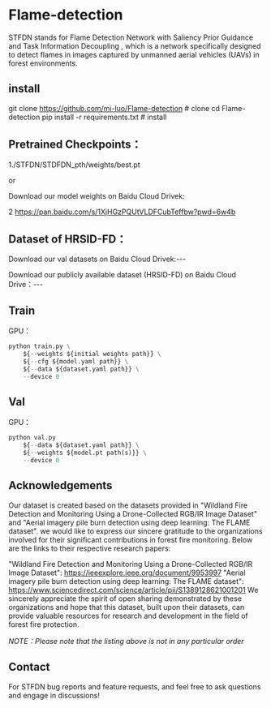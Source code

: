 
# Flame-detection
STFDN stands for Flame Detection Network with Saliency Prior Guidance and Task Information Decoupling , which is a network specifically designed to detect flames in images captured by unmanned aerial vehicles (UAVs) in forest environments.


## install

git clone https://github.com/mi-luo/Flame-detection  # clone
cd Flame-detection
pip install -r requirements.txt  # install



## Pretrained Checkpoints：
1./STFDN/STDFDN_pth/weights/best.pt

or

Download our model weights on Baidu Cloud Drivek:

2 https://pan.baidu.com/s/1XjHGzPQUtVLDFCubTeffbw?pwd=6w4b





## Dataset of HRSID-FD：

Download our val datasets on Baidu Cloud Drivek:---

Download our publicly available dataset (HRSID-FD) on Baidu Cloud Drive：---




## Train

GPU：
```python 
python train.py \
    ${--weights ${initial weights path}} \
    ${--cfg ${model.yaml path}} \
    ${--data ${dataset.yaml path}} \
    --device 0
```


## Val

GPU：
```python 
python val.py
    ${--data ${dataset.yaml path}} \
    ${--weights ${model.pt path(s)}} \
    --device 0
```


## Acknowledgements
  Our dataset is created based on the datasets provided in "Wildland Fire Detection and Monitoring Using a Drone-Collected RGB/IR Image Dataset" and "Aerial imagery pile burn detection using deep learning: The FLAME dataset". we would like to express our sincere gratitude to the organizations involved for their significant contributions in forest fire monitoring. Below are the links to their respective research papers:

  "Wildland Fire Detection and Monitoring Using a Drone-Collected RGB/IR Image Dataset": https://ieeexplore.ieee.org/document/9953997
  "Aerial imagery pile burn detection using deep learning: The FLAME dataset": https://www.sciencedirect.com/science/article/pii/S1389128621001201
  We sincerely appreciate the spirit of open sharing demonstrated by these organizations and hope that this dataset, built upon their datasets, can provide valuable resources for research and development in the field of forest fire protection.

*NOTE：Please note that the listing above is not in any particular order*



## Contact
For STFDN bug reports and feature requests, and feel free to ask questions and engage in discussions!
